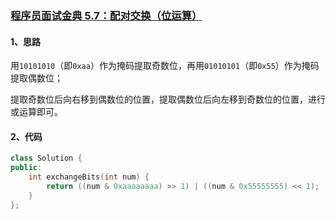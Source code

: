 ### [程序员面试金典 5.7：配对交换（位运算）](https://leetcode.cn/problems/exchange-lcci/solutions/1529769/by-wo-yao-chu-qu-luan-shuo-khh7/)

#### 1、思路

用`10101010`（即`0xaa`）作为掩码提取奇数位，再用`01010101`（即`0x55`）作为掩码提取偶数位；

提取奇数位后向右移到偶数位的位置，提取偶数位后向左移到奇数位的位置，进行或运算即可。

#### 2、代码

```c++
class Solution {
public:
    int exchangeBits(int num) {
        return ((num & 0xaaaaaaaa) >> 1) | ((num & 0x55555555) << 1);
    }
};
```
